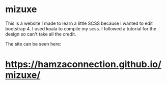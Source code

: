 # mizuxe

This is a website I made to learn a little SCSS because I wanted to edit bootstrap 4. I used koala to compile my scss. 
I followed a tutorial for the design so can't take all the credit. 

The site can be seen here: 
# https://hamzaconnection.github.io/mizuxe/


